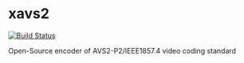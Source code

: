 # xavs2

[![Build Status](https://travis-ci.org/UnitedRPMs/xavs2.svg?branch=master)](https://travis-ci.org/UnitedRPMs/xavs2)

Open-Source encoder of AVS2-P2/IEEE1857.4 video coding standard

